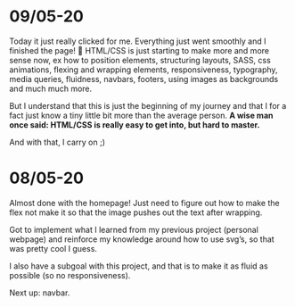 # 09/05-20
Today it just really clicked for me. Everything just went smoothly and I finished the page! 🎉 HTML/CSS is just starting to make more and more sense now, ex how to position elements, structuring layouts, SASS, css animations, flexing and wrapping elements, responsiveness, typography, media queries, fluidness, navbars, footers, using images as backgrounds and much much more. 

But I understand that this is just the beginning of my journey and that I for a fact just know a tiny little bit more than the average person. **A wise man once said: HTML/CSS is really easy to get into, but hard to master.**

And with that, I carry on ;)

# 08/05-20
Almost done with the homepage! Just need to figure out how to make the flex not make it so that the image pushes out the text after wrapping.

Got to implement what I learned from my previous project (personal webpage) and reinforce my knowledge around how to use svg’s, so that was pretty cool I guess.

I also have a subgoal with this project, and that is to make it as fluid as possible (so no responsiveness).

Next up: navbar.
